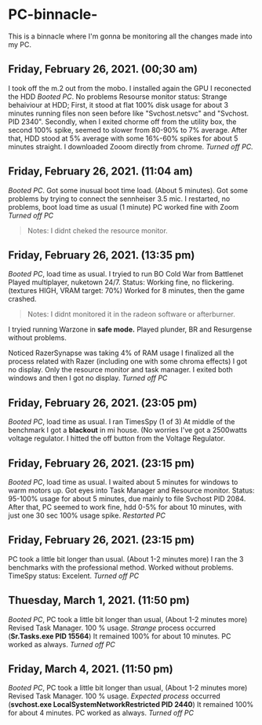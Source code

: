 # PC-binnacle-
This is a binnacle where I'm gonna be monitoring all the changes made into my PC.

## Friday, February 26, 2021. (00;30 am)
I took off the m.2 out from the mobo. 
I installed again the GPU
I reconected the HDD
_Booted PC_. No problems
Resourse monitor status: Strange behaiviour at HDD; First, it stood at flat 100% disk usage for about 3 minutes running files non seen before like "Svchost.netsvc" and "Svchost. PID 2340". Secondly, when I exited chorme off from the utility box, the second 100% spike, seemed to slower from  80-90% to 7% average. 
After that, HDD stood at 5% average with some 16%-60% spikes for about 5 minutes straight. 
I downloaded Zooom directly from chrome. 
_Turned off PC._

## Friday, February 26, 2021. (11:04 am)

_Booted PC_. Got some inusual boot time load. (About 5 minutes).
Got some problems by trying to connect the sennheiser 3.5 mic.
I restarted, no problems, boot load time as usual (1 minute) 
PC worked fine with Zoom
_Turned off PC_ 
> Notes: I didnt cheked the resource monitor.

## Friday, February 26, 2021. (13:35 pm)
_Booted PC_, load time as usual.
I tryied to run BO Cold War from Battlenet 
Played multiplayer, nuketown 24/7. Status: Working fine, no flickering. (textures HIGH, VRAM target: 70%)
Worked for 8 minutes, then the game crashed. 
> Notes: I didnt monitored it in the radeon software or afterburner.

I tryied running Warzone in **safe mode.**
Played plunder, BR and Resurgense without problems.

Noticed RazerSynapse was taking 4% of RAM usage
I finalized all the process related with Razer (including one with some chroma effects)
I got no display. Only the resource monitor and task manager. I exited both windows and then I got no display. 
_Turned off PC_


## Friday, February 26, 2021. (23:05 pm)
_Booted PC_, load time as usual.
I ran TimesSpy (1 of 3)
At middle of the benchmark I got a **blackout** in mi house. (No worries I've got a 2500watts voltage regulator.
I hitted the off button from the Voltage Regulator.

## Friday, February 26, 2021. (23:15 pm)
_Booted PC_, load time as usual.
I waited about 5 minutes for windows to warm motors up.
Got eyes into Task Manager and Resource monitor. Status: 95-100% usage for about 5 minutes, due mainly to file Svchost PID 2084.
After that, PC seemed to work fine, hdd 0-5% for about 10 minutes, with just one 30 sec 100% usage spike.
_Restarted PC_

## Friday, February 26, 2021. (23:15 pm)
PC took a little bit longer than usual. (About 1-2 minutes more)
I ran the 3 benchmarks with the professional method. Worked without problems.
TimeSpy status: Excelent.
_Turned off PC_ 


## Thuesday, March 1, 2021. (11:50 pm)
_Booted PC_, PC took a little bit longer than usual, (About 1-2 minutes more)
Revised Task Manager. 100 % usage. *Strange* process occurred (**Sr.Tasks.exe PID 15564**)
It remained 100% for about 10 minutes.
PC worked as always.
_Turned off PC_ 

## Friday, March 4, 2021. (11:50 pm)
_Booted PC_, PC took a little bit longer than usual, (About 1-2 minutes more)
Revised Task Manager. 100 % usage. *Expected process* occurred (**svchost.exe LocalSystemNetworkRestricted PID 2440**)
It remained 100% for about 4 minutes.
PC worked as always.
_Turned off PC_ 
